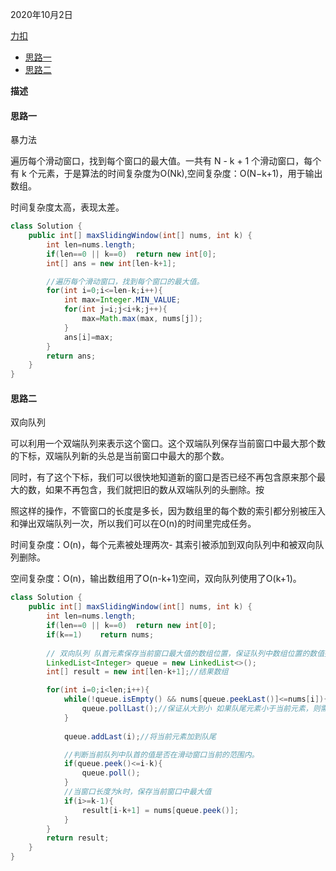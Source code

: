 2020年10月2日

[力扣](https://leetcode-cn.com/problems/sliding-window-maximum/)

- [思路一](#思路一)
- [思路二](#思路二)

**描述**

#### 思路一

暴力法

遍历每个滑动窗口，找到每个窗口的最大值。一共有 N - k + 1 个滑动窗口，每个有 k 个元素，于是算法的时间复杂度为O(Nk),空间复杂度：O(N−k+1)，用于输出数组。

时间复杂度太高，表现太差。

```java
class Solution {
    public int[] maxSlidingWindow(int[] nums, int k) {
        int len=nums.length;
        if(len==0 || k==0)  return new int[0];
        int[] ans = new int[len-k+1];

        //遍历每个滑动窗口，找到每个窗口的最大值。
        for(int i=0;i<=len-k;i++){
            int max=Integer.MIN_VALUE;
            for(int j=i;j<i+k;j++){
                max=Math.max(max, nums[j]);
            }
            ans[i]=max;
        }
        return ans;
    }
}
```

#### 思路二

双向队列

可以利用一个双端队列来表示这个窗口。这个双端队列保存当前窗口中最大那个数的下标，双端队列新的头总是当前窗口中最大的那个数。

同时，有了这个下标，我们可以很快地知道新的窗口是否已经不再包含原来那个最大的数，如果不再包含，我们就把旧的数从双端队列的头删除。按

照这样的操作，不管窗口的长度是多长，因为数组里的每个数的索引都分别被压入和弹出双端队列一次，所以我们可以在O(n)的时间里完成任务。

时间复杂度：O(n)，每个元素被处理两次- 其索引被添加到双向队列中和被双向队列删除。

空间复杂度：O(n)，输出数组用了O(n-k+1)空间，双向队列使用了O(k+1)。
```java
class Solution {
    public int[] maxSlidingWindow(int[] nums, int k) {
        int len=nums.length;
        if(len==0 || k==0)  return new int[0];
        if(k==1)    return nums;
        
        // 双向队列 队首元素保存当前窗口最大值的数组位置，保证队列中数组位置的数值按从大到小排序
        LinkedList<Integer> queue = new LinkedList<>();
        int[] result = new int[len-k+1];//结果数组

        for(int i=0;i<len;i++){
            while(!queue.isEmpty() && nums[queue.peekLast()]<=nums[i]){
                queue.pollLast();//保证从大到小 如果队尾元素小于当前元素，则需要依次弹出，直至不小于当前元素为止。
            }
            
            queue.addLast(i);//将当前元素加到队尾

            //判断当前队列中队首的值是否在滑动窗口当前的范围内。
            if(queue.peek()<=i-k){
                queue.poll();
            }
            //当窗口长度为k时，保存当前窗口中最大值
            if(i>=k-1){
                result[i-k+1] = nums[queue.peek()];
            }
        }
        return result;
    }
}
```
